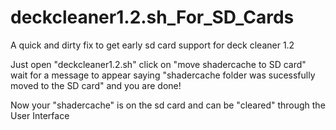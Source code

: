 # deckcleaner1.2.sh_For_SD_Cards
A quick and dirty fix to get early sd card support for deck cleaner 1.2



Just open "deckcleaner1.2.sh" click on "move shadercache to SD card" wait for a message to appear saying "shadercache folder was sucessfully moved to the SD card" and you are done!



Now your "shadercache" is on the sd card and can be "cleared" through the User Interface

